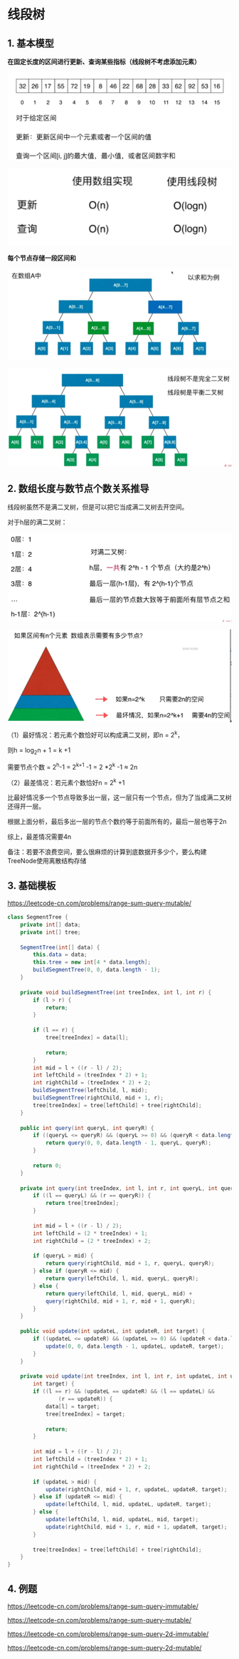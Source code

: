 # 线段树

## 1. 基本模型

**在固定长度的区间进行更新、查询某些指标（线段树不考虑添加元素）**

![image-20200413162403944](线段树.assets/image-20200413162403944.png)

![image-20200413162440585](线段树.assets/image-20200413162440585.png)

**每个节点存储一段区间和**

![image-20200413162747837](线段树.assets/image-20200413162747837.png)

![image-20200413163229764](线段树.assets/image-20200413163229764.png)

## 2. 数组长度与数节点个数关系推导

线段树虽然不是满二叉树，但是可以把它当成满二叉树去开空间。

对于h层的满二叉树：

![image-20200413163950998](线段树.assets/image-20200413163950998.png)

![image-20200413165006629](线段树.assets/image-20200413165006629.png)

（1）最好情况：若元素个数恰好可以构成满二叉树，即n = 2<sup>k</sup>，

则h = log<sub>2</sub>n + 1 = k +1

需要节点个数 = 2<sup>h</sup>-1 = 2<sup>k+1</sup> -1   = 2 *2<sup>k</sup> -1 ≈ 2n



（2）最差情况：若元素个数恰好n = 2<sup>k</sup> +1

比最好情况多一个节点导致多出一层，这一层只有一个节点，但为了当成满二叉树还得开一层。

根据上面分析，最后多出一层的节点个数约等于前面所有的，最后一层也等于2n

综上，最差情况需要4n



备注：若要不浪费空间，要么很麻烦的计算到底数据开多少个，要么构建TreeNode使用离散结构存储

## 3. 基础模板

https://leetcode-cn.com/problems/range-sum-query-mutable/

```java
class SegmentTree {
    private int[] data;
    private int[] tree;

    SegmentTree(int[] data) {
        this.data = data;
        this.tree = new int[4 * data.length];
        buildSegmentTree(0, 0, data.length - 1);
    }

    private void buildSegmentTree(int treeIndex, int l, int r) {
        if (l > r) {
            return;
        }

        if (l == r) {
            tree[treeIndex] = data[l];

            return;
        }
        int mid = l + ((r - l) / 2);
        int leftChild = (treeIndex * 2) + 1;
        int rightChild = (treeIndex * 2) + 2;
        buildSegmentTree(leftChild, l, mid);
        buildSegmentTree(rightChild, mid + 1, r);
        tree[treeIndex] = tree[leftChild] + tree[rightChild];
    }

    public int query(int queryL, int queryR) {
        if ((queryL <= queryR) && (queryL >= 0) && (queryR < data.length)) {
            return query(0, 0, data.length - 1, queryL, queryR);
        }

        return 0;
    }

    private int query(int treeIndex, int l, int r, int queryL, int queryR) {
        if ((l == queryL) && (r == queryR)) {
            return tree[treeIndex];
        }

        int mid = l + ((r - l) / 2);
        int leftChild = (2 * treeIndex) + 1;
        int rightChild = (2 * treeIndex) + 2;

        if (queryL > mid) {
            return query(rightChild, mid + 1, r, queryL, queryR);
        } else if (queryR <= mid) {
            return query(leftChild, l, mid, queryL, queryR);
        } else {
            return query(leftChild, l, mid, queryL, mid) +
            query(rightChild, mid + 1, r, mid + 1, queryR);
        }
    }

    public void update(int updateL, int updateR, int target) {
        if ((updateL <= updateR) && (updateL >= 0) && (updateR < data.length)) {
            update(0, 0, data.length - 1, updateL, updateR, target);
        }
    }

    private void update(int treeIndex, int l, int r, int updateL, int updateR,
        int target) {
        if ((l == r) && (updateL == updateR) && (l == updateL) &&
                (r == updateR)) {
            data[l] = target;
            tree[treeIndex] = target;

            return;
        }

        int mid = l + ((r - l) / 2);
        int leftChild = (treeIndex * 2) + 1;
        int rightChild = (treeIndex * 2) + 2;

        if (updateL > mid) {
            update(rightChild, mid + 1, r, updateL, updateR, target);
        } else if (updateR <= mid) {
            update(leftChild, l, mid, updateL, updateR, target);
        } else {
            update(leftChild, l, mid, updateL, mid, target);
            update(rightChild, mid + 1, r, mid + 1, updateR, target);
        }

        tree[treeIndex] = tree[leftChild] + tree[rightChild];
    }
}

```





## 4. 例题

https://leetcode-cn.com/problems/range-sum-query-immutable/ 

https://leetcode-cn.com/problems/range-sum-query-mutable/

https://leetcode-cn.com/problems/range-sum-query-2d-immutable/

https://leetcode-cn.com/problems/range-sum-query-2d-mutable/